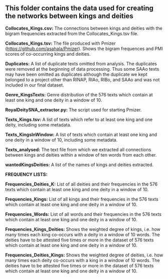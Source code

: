 ## This folder contains the data used for creating the networks between kings and deities

<b>Collocates_Kings.csv:</b> The connections between kings and deities with the bigram frequencies extracted from the Collocates_Kings.tsv file.

<b>Collocates_Kings.tsv:</b> The file produced with Pmizer (https://github.com/asahala/Pmizer). Shows the bigram frequences and PMI scores of co-occurring kings and deities.

<b>Duplicates:</b> A list of duplicate texts omitted from analysis. The duplicates were removed at the beginning of data processing. Thus some SAAo texts may have been omitted as duplicates although the duplicate we kept belonged to a project other than RINAP, RIAo, RIBo, and SAAo and was not included in our final dataset.

<b>Genre_KingsTexts:</b> Genre distribution of the 576 texts which contain at least one king and one deity in a window of 10.

<b>RoyalDeitySNA_extractor.py:</b> The script used for starting Pmizer.

<b>Texts_Kings.tsv:</b> A list of texts which refer to at least one king and one deity, including some metadata.

<b>Texts_KingsInWindow:</b> A list of texts which contain at least one king and one deity in a window of 10, including some metadata.

<b>Texts_analysed:</b> The text file from which we extracted all connections between kings and deities within a window of ten words from each other.

<b>wantedKingsDeities:</b> A list of the names of kings and deities extracted. 

<b>FREQUENCY LISTS:</b>

<b>Frequencies_Deities_K:</b> List of all deities and their frequencies in the 576 texts which contain at least one king and one deity in a window of 10.

<b>Frequencies_Kings:</b> List of all kings and their frequencies in the 576 texts which contain at least one king and one deity in a window of 10.

<b>Frequencies_Words:</b> List of all words and their frequencies in the 576 texts which contain at least one king and one deity in a window of 10.

<b>Frequencies_Kings_Deities:</b> Shows the weighted degree of kings, i.e. how many times each king co-occurs with a deity in a window of 10 words. The deities have to be attested five times or more in the dataset of 576 texts which contain at least one king and one deity in a window of 10.

<b>Frequencies_Deities_Kings:</b> Shows the weighted degree of deities, i.e. how many times each deity co-occurs with a king in a window of 10 words. The deities have to be attested five times or more in the dataset of 576 texts which contain at least one king and one deity in a window of 10.


